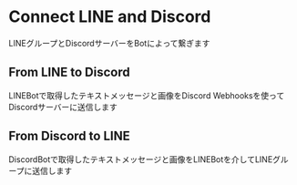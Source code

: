 # Connect LINE and Discord  

LINEグループとDiscordサーバーをBotによって繋ぎます  

## From LINE to Discord  

LINEBotで取得したテキストメッセージと画像をDiscord Webhooksを使ってDiscordサーバーに送信します  

## From Discord to LINE  

DiscordBotで取得したテキストメッセージと画像をLINEBotを介してLINEグループに送信します  
